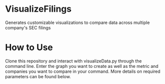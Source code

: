 # VisualizeFilings
Generates customizable visualizations to compare data across multiple company's SEC filings

# How to Use
Clone this repository and interact with visualizeData.py through the command line. Enter the graph you want to create as well as the metric and companies you want to compare in your command. More details on required parameters can be found below.

